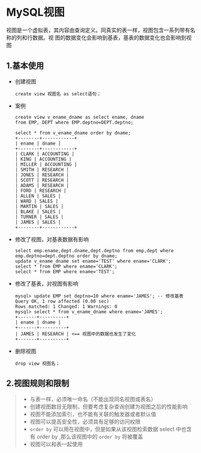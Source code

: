 # MySQL视图

视图是一个虚拟表，其内容由查询定义。同真实的表一样，视图包含一系列带有名称的列和行数据。视
图的数据变化会影响到基表，基表的数据变化也会影响到视图  

## 1.基本使用

- 创建视图  

  ```mysql
  create view 视图名 as select语句；
  ```

- 案例  

  ```
  create view v_ename_dname as select ename, dname
  from EMP, DEPT where EMP.deptno=DEPT.deptno;
  ```

  ```
  select * from v_ename_dname order by dname;
  +--------+------------+
  | ename | dname |
  +--------+------------+
  | CLARK | ACCOUNTING |
  | KING | ACCOUNTING |
  | MILLER | ACCOUNTING |
  | SMITH | RESEARCH |
  | JONES | RESEARCH |
  | SCOTT | RESEARCH |
  | ADAMS | RESEARCH |
  | FORD | RESEARCH |
  | ALLEN | SALES |
  | WARD | SALES |
  | MARTIN | SALES |
  | BLAKE | SALES |
  | TURNER | SALES |
  | JAMES | SALES |
  +--------+------------+
  ```

- 修改了视图，对基表数据有影响  

  ```mysql
  select emp.ename,dept.dname,dept.deptno from emp,dept where
  emp.deptno=dept.deptno order by dname;
  update v_ename_dname set ename='TEST' where ename='CLARK';
  select * from EMP where ename='CLARK';
  select * from EMP where ename='TEST';
  ```

- 修改了基表，对视图有影响  

  ```mysql
  mysql> update EMP set deptno=10 where ename='JAMES'; -- 修改基表
  Query OK, 1 row affected (0.00 sec)
  Rows matched: 1 Changed: 1 Warnings: 0
  mysql> select * from v_ename_dname where ename='JAMES';
  +-------+----------+
  | ename | dname |
  +-------+----------+
  | JAMES | RESEARCH | <== 视图中的数据也发生了变化
  +-------+----------+
  ```

- 删除视图  

  ```mysql
  drop view 视图名；
  ```

## 2.视图规则和限制

> - 与表一样，必须唯一命名（不能出现同名视图或表名）  
> - 创建视图数目无限制，但要考虑复杂查询创建为视图之后的性能影响  
> - 视图不能添加索引，也不能有关联的触发器或者默认值  
> - 视图可以提高安全性，必须具有足够的访问权限  
> - `order by` 可以用在视图中，但是如果从该视图检索数据 select 中也含有 order by ,那么该视图中的 `order by` 将被覆盖  
> - 视图可以和表一起使用  

